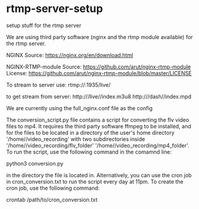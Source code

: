 # rtmp-server-setup
setup stuff for the rtmp server

We are using third party software (nginx and the rtmp module available) for the rtmp server.

NGINX
Source: https://nginx.org/en/download.html

NGINX-RTMP-module
Source: https://github.com/arut/nginx-rtmp-module
License: https://github.com/arut/nginx-rtmp-module/blob/master/LICENSE

To stream to server use:
rtmp://<ip address>:1935/live/<your stream key>

to get stream from server:
http://<ip address>/live/<my-stream-key>/index.m3u8
http://<ip address>/dash/<my-stream-key>/index.mpd

We are currently using the full_nginx.conf file as the config

The conversion_script.py file contains a script for converting the flv video files to mp4. It requires the third party software ffmpeg to be installed, and for the files to be located in a directory of the user's home directory '/home/<username>/video_recording' with two subdirectories inside '/home/<username>/video_recording/flv_folder' '/home/<username>/video_recording/mp4_folder'. 
  To run the script, use the following command in the comamnd line:
  
  python3 conversion.py
  
  in the directory the file is located in.
  Alternatively, you can use the cron job in cron_conversion.txt to run the script every day at 11pm.
  To create the cron job, use the following command:
  
  crontab /path/to/cron_conversion.txt
